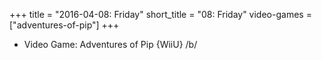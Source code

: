+++
title = "2016-04-08: Friday"
short_title = "08: Friday"
video-games = ["adventures-of-pip"]
+++


* Video Game: Adventures of Pip {WiiU} /b/